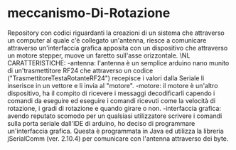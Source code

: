 # meccanismo-Di-Rotazione
Repository con codici riguardanti la creazioni di un sistema che attraverso un computer al quale c'è collegato un'antenna, riesce a comunicare attraverso un'interfaccia grafica apposita con un dispositivo che attraverso un motore stepper, muove un faretto sull'asse orizzontale.
\NL
CARATTERISTICHE:
-antenna: l'antenna è un semplice arduino nano munito di un'trasmettitore RF24 che attraverso un codice ("TrasmettitoreTestaRotanteRF24") recepisce i valori dalla Seriale li inserisce in un vettore e li invia al "motore".
-motore: il motore è un'altro dispositivo, ha il compito di ricevere i messaggi decodificarli capendo i comandi da eseguire ed eseguire i comandi ricevuti come la velocità di rotazione, i gradi di rotazione e quando girare o non.
-interfaccia grafica: avendo reputato scomodo per un qualsiasi utilizzatore scrivere i comandi sulla porta seriale dall'IDE di arduino, ho deciso di programmare un'interfaccia grafica. Questa è programmata in Java ed utilizza la libreria jSerialComm (ver. 2.10.4) per comunicare con l'antenna attraverso dei byte.
